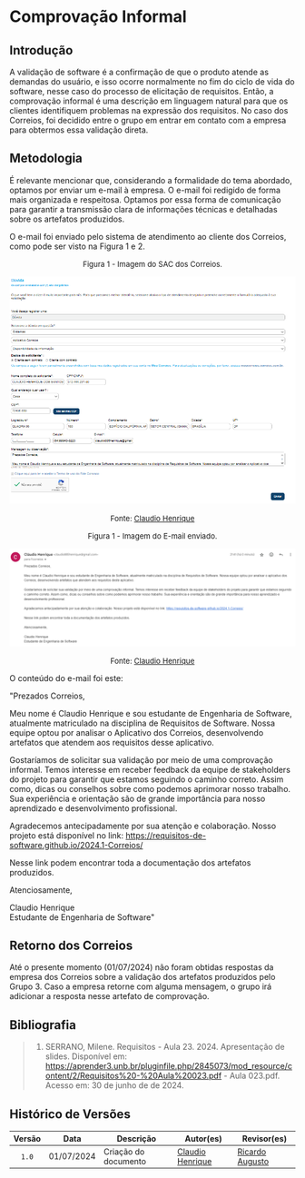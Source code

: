 # Comprovação Informal

## Introdução

A validação de software é a confirmação de que o produto atende as demandas do usuário, e isso ocorre normalmente no fim do ciclo de vida do software, nesse caso do processo de elicitação de requisitos. Então, a comprovação informal é uma descrição em linguagem natural para que os clientes identifiquem problemas na expressão dos requisitos. No caso dos Correios, foi decidido entre o grupo em entrar em contato com a empresa para obtermos essa validação direta.

## Metodologia

É relevante mencionar que, considerando a formalidade do tema abordado, optamos por enviar um e-mail à empresa. O e-mail foi redigido de forma mais organizada e respeitosa. Optamos por essa forma de comunicação para garantir a transmissão clara de informações técnicas e detalhadas sobre os artefatos produzidos.

O e-mail foi enviado pelo sistema de atendimento ao cliente dos Correios, como pode ser visto na Figura 1 e 2.

<font size="2"><p style="text-align: center">Figura 1 - Imagem do SAC dos Correios.</p></font>

![print1](../assets/validacao/print-comprovacao-informal.png)

<font size="2"><p style="text-align: center">Fonte: [Claudio Henrique][ClaudioGH]</p></font>


<font size="2"><p style="text-align: center">Figura 1 - Imagem do E-mail enviado.</p></font>


![print2](../assets/validacao/print-email-comprovacao.png)

<font size="2"><p style="text-align: center">Fonte: [Claudio Henrique][ClaudioGH]</p></font>


O conteúdo do e-mail foi este:

"Prezados Correios,

Meu nome é Claudio Henrique e sou estudante de Engenharia de Software, atualmente matriculado na disciplina de Requisitos de Software. Nossa equipe optou por analisar o Aplicativo dos Correios, desenvolvendo artefatos que atendem aos requisitos desse aplicativo.

Gostaríamos de solicitar sua validação por meio de uma comprovação informal. Temos interesse em receber feedback da equipe de stakeholders do projeto para garantir que estamos seguindo o caminho correto. Assim como, dicas ou conselhos sobre como podemos aprimorar nosso trabalho. Sua experiência e orientação são de grande importância para nosso aprendizado e desenvolvimento profissional.

Agradecemos antecipadamente por sua atenção e colaboração. Nosso projeto está disponível no link: https://requisitos-de-software.github.io/2024.1-Correios/

Nesse link podem encontrar toda a documentação dos artefatos produzidos.

Atenciosamente,

Claudio Henrique  
Estudante de Engenharia de Software"




## Retorno dos Correios

Até o presente momento (01/07/2024) não foram obtidas respostas da empresa dos Correios sobre a validação dos artefatos produzidos pelo Grupo 3. Caso a empresa retorne com alguma mensagem, o grupo irá adicionar a resposta nesse artefato de comprovação.


## Bibliografia

> 1. SERRANO, Milene. Requisitos - Aula 23. 2024. Apresentação de slides. Disponível em: https://aprender3.unb.br/pluginfile.php/2845073/mod_resource/content/2/Requisitos%20-%20Aula%20023.pdf - Aula 023.pdf. Acesso em: 30 de junho de de 2024.

## Histórico de Versões

| Versão | Data | Descrição | Autor(es) | Revisor(es) |
| :----: | :--: | --------- | ----------- | ------ |
| `1.0`  | 01/07/2024 | Criação do documento | [Claudio Henrique][ClaudioGH] | [Ricardo Augusto][RicardoGH] |

[ClaudioGH]: https://github.com/claudiohsc
[DaniloGH]: https://github.com/Danilo-Carvalho-Antunes
[EliasGH]: https://github.com/EliasOliver21
[GabrielBGH]: https://github.com/Bertolazi
[GabrielFGH]: https://github.com/MMcLovin
[PabloGH]: https://github.com/pabloheika
[RicardoGH]: https://www.github.com/avmricardo
